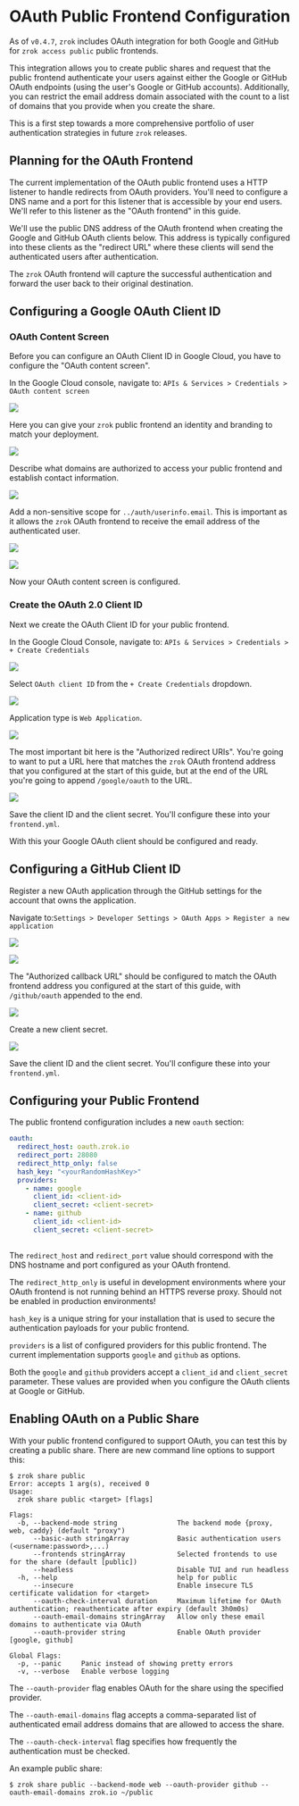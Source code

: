 # OAuth Public Frontend Configuration

As of `v0.4.7`, `zrok` includes OAuth integration for both Google and GitHub for `zrok access public` public frontends. 

This integration allows you to create public shares and request that the public frontend authenticate your users against either the Google or GitHub OAuth endpoints (using the user's Google or GitHub accounts). Additionally, you can restrict the email address domain associated with the count to a list of domains that you provide when you create the share.

This is a first step towards a more comprehensive portfolio of user authentication strategies in future `zrok` releases.

## Planning for the OAuth Frontend

The current implementation of the OAuth public frontend uses a HTTP listener to handle redirects from OAuth providers. You'll need to configure a DNS name and a port for this listener that is accessible by your end users. We'll refer to this listener as the "OAuth frontend" in this guide.

We'll use the public DNS address of the OAuth frontend when creating the Google and GitHub OAuth clients below. This address is typically configured into these clients as the "redirect URL" where these clients will send the authenticated users after authentication.

The `zrok` OAuth frontend will capture the successful authentication and forward the user back to their original destination.

## Configuring a Google OAuth Client ID

### OAuth Content Screen

Before you can configure an OAuth Client ID in Google Cloud, you have to configure the "OAuth content screen". 

In the Google Cloud console, navigate to: `APIs & Services > Credentials > OAuth content screen`

![](images/google_oauth_content_screen_2.png)

Here you can give your `zrok` public frontend an identity and branding to match your deployment.

![](images/google_oauth_content_screen_3.png)

Describe what domains are authorized to access your public frontend and establish contact information.

![](images/google_oauth_content_screen_4.png)

Add a non-sensitive scope for `../auth/userinfo.email`. This is important as it allows the `zrok` OAuth frontend to receive the email address of the authenticated user.

![](images/google_oauth_content_screen_5.png)

![](images/google_oauth_content_screen_6.png)

Now your OAuth content screen is configured.

### Create the OAuth 2.0 Client ID

Next we create the OAuth Client ID for your public frontend.

In the Google Cloud Console, navigate to: `APIs & Services > Credentials > + Create Credentials`

![](images/google_create_credentials_1.png)

Select `OAuth client ID` from the `+ Create Credentials` dropdown.

![](images/google_create_credentials_2.png)

Application type is `Web Application`.

![](images/google_create_credentials_3.png)

The most important bit here is the "Authorized redirect URIs". You're going to want to put a URL here that matches the `zrok` OAuth frontend address that you configured at the start of this guide, but at the end of the URL you're going to append `/google/oauth` to the URL.

![](images/google_create_credentials_4.png)

Save the client ID and the client secret. You'll configure these into your `frontend.yml`.

With this your Google OAuth client should be configured and ready.

## Configuring a GitHub Client ID

Register a new OAuth application through the GitHub settings for the account that owns the application.

Navigate to:`Settings > Developer Settings > OAuth Apps > Register a new application`

![](images/github_create_oauth_application_1.png)

![](images/github_create_oauth_application_2.png)

The "Authorized callback URL" should be configured to match the OAuth frontend address you configured at the start of this guide, with `/github/oauth` appended to the end.

![](images/github_create_oauth_application_3.png)

Create a new client secret.

![](images/github_create_oauth_application_4.png)

Save the client ID and the client secret. You'll configure these into your `frontend.yml`.

## Configuring your Public Frontend

The public frontend configuration includes a new `oauth` section:

```yaml
oauth:
  redirect_host: oauth.zrok.io
  redirect_port: 28080
  redirect_http_only: false
  hash_key: "<yourRandomHashKey>"
  providers:
    - name: google
      client_id: <client-id>
      client_secret: <client-secret>
    - name: github
      client_id: <client-id>
      client_secret: <client-secret>
      
```

The `redirect_host` and `redirect_port` value should correspond with the DNS hostname and port configured as your OAuth frontend.

The `redirect_http_only` is useful in development environments where your OAuth frontend is not running behind an HTTPS reverse proxy. Should not be enabled in production environments!

`hash_key` is a unique string for your installation that is used to secure the authentication payloads for your public frontend.

`providers` is a list of configured providers for this public frontend. The current implementation supports `google` and `github` as options.

Both the `google` and `github` providers accept a `client_id` and `client_secret` parameter. These values are provided when you configure the OAuth clients at Google or GitHub.

## Enabling OAuth on a Public Share

With your public frontend configured to support OAuth, you can test this by creating a public share. There are new command line options to support this:

```
$ zrok share public
Error: accepts 1 arg(s), received 0
Usage:
  zrok share public <target> [flags]

Flags:
  -b, --backend-mode string               The backend mode {proxy, web, caddy} (default "proxy")
      --basic-auth stringArray            Basic authentication users (<username:password>,...)
      --frontends stringArray             Selected frontends to use for the share (default [public])
      --headless                          Disable TUI and run headless
  -h, --help                              help for public
      --insecure                          Enable insecure TLS certificate validation for <target>
      --oauth-check-interval duration     Maximum lifetime for OAuth authentication; reauthenticate after expiry (default 3h0m0s)
      --oauth-email-domains stringArray   Allow only these email domains to authenticate via OAuth
      --oauth-provider string             Enable OAuth provider [google, github]

Global Flags:
  -p, --panic     Panic instead of showing pretty errors
  -v, --verbose   Enable verbose logging
```

The `--oauth-provider` flag enables OAuth for the share using the specified provider.

The `--oauth-email-domains` flag accepts a comma-separated list of authenticated email address domains that are allowed to access the share.

The `--oauth-check-interval` flag specifies how frequently the authentication must be checked.

An example public share:

```
$ zrok share public --backend-mode web --oauth-provider github --oauth-email-domains zrok.io ~/public
```

